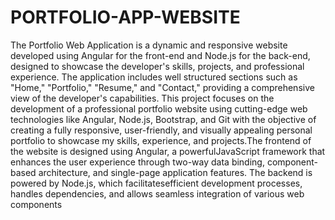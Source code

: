 # PORTFOLIO-APP-WEBSITE
The Portfolio Web Application is a dynamic and responsive website developed using  Angular for the front-end and Node.js for the back-end, designed to showcase the  developer's skills, projects, and professional experience. The application includes well structured sections such as "Home," "Portfolio," "Resume," and "Contact," providing a comprehensive view of the developer's capabilities. This project focuses on the development of a professional portfolio website using cutting-edge web technologies like Angular, Node.js, Bootstrap, and Git with the objective of creating a fully responsive, user-friendly, and visually appealing personal portfolio to showcase my skills, experience, and projects.The frontend of the website is designed using Angular, a powerfulJavaScript framework that enhances the user experience through two-way data binding, component-based architecture, and single-page application features. The backend is powered by Node.js, which facilitatesefficient development processes, handles dependencies, and allows seamless integration of various web components
